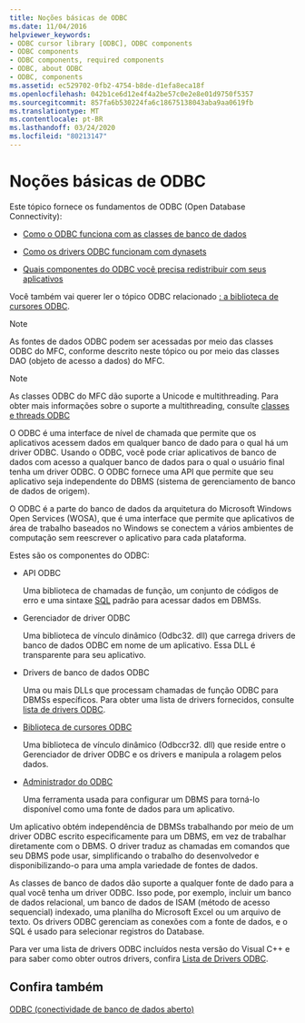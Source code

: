 ```yaml
---
title: Noções básicas de ODBC
ms.date: 11/04/2016
helpviewer_keywords:
- ODBC cursor library [ODBC], ODBC components
- ODBC components
- ODBC components, required components
- ODBC, about ODBC
- ODBC, components
ms.assetid: ec529702-0fb2-4754-b8de-d1efa8eca18f
ms.openlocfilehash: 042b1ce6d12e4f4a2be57c0e2e8e01d9750f5357
ms.sourcegitcommit: 857fa6b530224fa6c18675138043aba9aa0619fb
ms.translationtype: MT
ms.contentlocale: pt-BR
ms.lasthandoff: 03/24/2020
ms.locfileid: "80213147"
---
```

# <a name="odbc-basics"></a>Noções básicas de ODBC

Este tópico fornece os fundamentos de ODBC (Open Database Connectivity):

- [Como o ODBC funciona com as classes de banco de dados](../../data/odbc/odbc-and-the-database-classes.md)

- [Como os drivers ODBC funcionam com dynasets](../../data/odbc/odbc-driver-requirements-for-dynasets.md)

- [Quais componentes do ODBC você precisa redistribuir com seus aplicativos](../../data/odbc/redistributing-odbc-components-to-your-customers.md)

Você também vai querer ler o tópico ODBC relacionado [: a biblioteca de cursores ODBC](../../data/odbc/odbc-the-odbc-cursor-library.md).

> [!NOTE]
> As fontes de dados ODBC podem ser acessadas por meio das classes ODBC do MFC, conforme descrito neste tópico ou por meio das classes DAO (objeto de acesso a dados) do MFC.

> [!NOTE]
> As classes ODBC do MFC dão suporte a Unicode e multithreading. Para obter mais informações sobre o suporte a multithreading, consulte [classes e threads ODBC](../../data/odbc/odbc-classes-and-threads.md)

O ODBC é uma interface de nível de chamada que permite que os aplicativos acessem dados em qualquer banco de dado para o qual há um driver ODBC. Usando o ODBC, você pode criar aplicativos de banco de dados com acesso a qualquer banco de dados para o qual o usuário final tenha um driver ODBC. O ODBC fornece uma API que permite que seu aplicativo seja independente do DBMS (sistema de gerenciamento de banco de dados de origem).

O ODBC é a parte do banco de dados da arquitetura do Microsoft Windows Open Services (WOSA), que é uma interface que permite que aplicativos de área de trabalho baseados no Windows se conectem a vários ambientes de computação sem reescrever o aplicativo para cada plataforma.

Estes são os componentes do ODBC:

- API ODBC

   Uma biblioteca de chamadas de função, um conjunto de códigos de erro e uma sintaxe [SQL](../../data/odbc/sql.md) padrão para acessar dados em DBMSs.

- Gerenciador de driver ODBC

   Uma biblioteca de vínculo dinâmico (Odbc32. dll) que carrega drivers de banco de dados ODBC em nome de um aplicativo. Essa DLL é transparente para seu aplicativo.

- Drivers de banco de dados ODBC

   Uma ou mais DLLs que processam chamadas de função ODBC para DBMSs específicos. Para obter uma lista de drivers fornecidos, consulte [lista de drivers ODBC](../../data/odbc/odbc-driver-list.md).

- [Biblioteca de cursores ODBC](../../data/odbc/odbc-the-odbc-cursor-library.md)

   Uma biblioteca de vínculo dinâmico (Odbccr32. dll) que reside entre o Gerenciador de driver ODBC e os drivers e manipula a rolagem pelos dados.

- [Administrador do ODBC](../../data/odbc/odbc-administrator.md)

   Uma ferramenta usada para configurar um DBMS para torná-lo disponível como uma fonte de dados para um aplicativo.

Um aplicativo obtém independência de DBMSs trabalhando por meio de um driver ODBC escrito especificamente para um DBMS, em vez de trabalhar diretamente com o DBMS. O driver traduz as chamadas em comandos que seu DBMS pode usar, simplificando o trabalho do desenvolvedor e disponibilizando-o para uma ampla variedade de fontes de dados.

As classes de banco de dados dão suporte a qualquer fonte de dado para a qual você tenha um driver ODBC. Isso pode, por exemplo, incluir um banco de dados relacional, um banco de dados de ISAM (método de acesso sequencial) indexado, uma planilha do Microsoft Excel ou um arquivo de texto. Os drivers ODBC gerenciam as conexões com a fonte de dados, e o SQL é usado para selecionar registros do Database.

Para ver uma lista de drivers ODBC incluídos nesta versão do Visual C++ e para saber como obter outros drivers, confira [Lista de Drivers ODBC](../../data/odbc/odbc-driver-list.md).

## <a name="see-also"></a>Confira também

[ODBC (conectividade de banco de dados aberto)](../../data/odbc/open-database-connectivity-odbc.md)
